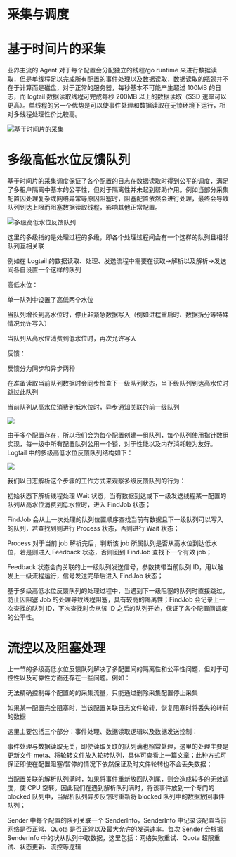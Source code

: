 # 采集与调度

# 基于时间片的采集

业界主流的 Agent 对于每个配置会分配独立的线程/go runtime 来进行数据读取，但是单线程足以完成所有配置的事件处理以及数据读取，数据读取的瓶颈并不在于计算而是磁盘，对于正常的服务器，每秒基本不可能产生超过 100MB 的日志，而 logtail 数据读取线程可完成每秒 200MB 以上的数据读取（SSD 速率可以更高）。单线程的另一个优势是可以使事件处理和数据读取在无锁环境下运行，相对多线程处理性价比较高。

![基于时间片的采集](http://5b0988e595225.cdn.sohucs.com/q_70,c_zoom,w_640/images/20171119/62c74f5dcc96470394f69e00160887bf.webp)

# 多级高低水位反馈队列

基于时间片的采集调度保证了各个配置的日志在数据读取时得到公平的调度，满足了多租户隔离中基本的公平性，但对于隔离性并未起到帮助作用。例如当部分采集配置因处理复杂或网络异常等原因阻塞时，阻塞配置依然会进行处理，最终会导致队列到达上限而阻塞数据读取线程，影响其他正常配置。

![多级高低水位反馈队列](http://5b0988e595225.cdn.sohucs.com/q_70,c_zoom,w_640/images/20171119/8f741176284d486e9394fd9691e17f56.webp)

这里的多级指的是处理过程的多级，即各个处理过程间会有一个这样的队列且相邻队列互相关联

例如在 Logtail 的数据读取、处理、发送流程中需要在读取->解析以及解析->发送间各自设置一个这样的队列

高低水位：

单一队列中设置了高低两个水位

当队列增长到高水位时，停止非紧急数据写入（例如进程重启时、数据拆分等特殊情况允许写入）

当队列从高水位消费到低水位时，再次允许写入

反馈：

反馈分为同步和异步两种

在准备读取当前队列数据时会同步检查下一级队列状态，当下级队列到达高水位时跳过此队列

当前队列从高水位消费到低水位时，异步通知关联的前一级队列

![](http://5b0988e595225.cdn.sohucs.com/q_70,c_zoom,w_640/images/20171119/502ceb2c24c540d1ab53762bb2266e54.webp)

由于多个配置存在，所以我们会为每个配置创建一组队列，每个队列使用指针数组实现，每一级中所有配置队列公用一个锁，对于性能以及内存消耗较为友好。Logtail 中的多级高低水位反馈队列结构如下：

![](http://5b0988e595225.cdn.sohucs.com/q_70,c_zoom,w_640/images/20171119/17766d48b23947728f5eab578604d91b.webp)

我们以日志解析这个步骤的工作方式来观察多级反馈队列的行为：

初始状态下解析线程处理 Wait 状态，当有数据到达或下一级发送线程某一配置的队列从高水位消费到低水位时，进入 FindJob 状态；

FindJob 会从上一次处理的队列位置顺序查找当前有数据且下一级队列可以写入的队列，若查找到则进行 Process 状态，否则进行 Wait 状态；

Process 对于当前 job 解析完后，判断该 job 所属队列是否从高水位到达低水位，若是则进入 Feedback 状态，否则回到 FindJob 查找下一个有效 job；

Feedback 状态会向关联的上一级队列发送信号，参数携带当前队列 ID，用以触发上一级流程运行，信号发送完毕后进入 FindJob 状态；

基于多级高低水位反馈队列的处理过程中，当遇到下一级阻塞的队列时直接跳过，防止因阻塞 Job 的处理导致线程阻塞，具有较高的隔离性；FindJob 会记录上一次查找的队列 ID，下次查找时会从该 ID 之后的队列开始，保证了各个配置间调度的公平性。

# 流控以及阻塞处理

上一节的多级高低水位反馈队列解决了多配置间的隔离性和公平性问题，但对于可控性以及可靠性方面还存在一些问题。例如：

无法精确控制每个配置的的采集流量，只能通过删除采集配置停止采集

如果某一配置完全阻塞时，当该配置关联日志文件轮转，恢复阻塞时将丢失轮转前的数据

这里主要包括三个部分：事件处理、数据读取逻辑以及数据发送控制：

事件处理与数据读取无关，即使读取关联的队列满也照常处理，这里的处理主要是更新文件 meta、将轮转文件放入轮转队列，具体可查看上一篇文章；此种方式可保证即使在配置阻塞/暂停的情况下依然保证及时文件轮转也不会丢失数据；

当配置关联的解析队列满时，如果将事件重新放回队列尾，则会造成较多的无效调度，使 CPU 空转。因此我们在遇到解析队列满时，将该事件放到一个专门的 blocked 队列中，当解析队列异步反馈时重新将 blocked 队列中的数据放回事件队列；

Sender 中每个配置的队列关联一个 SenderInfo，SenderInfo 中记录该配置当前网络是否正常、Quota 是否正常以及最大允许的发送速率。每次 Sender 会根据 SenderInfo 中的状从队列中取数据，这里包括：网络失败重试、Quota 超限重试、状态更新、流控等逻辑
